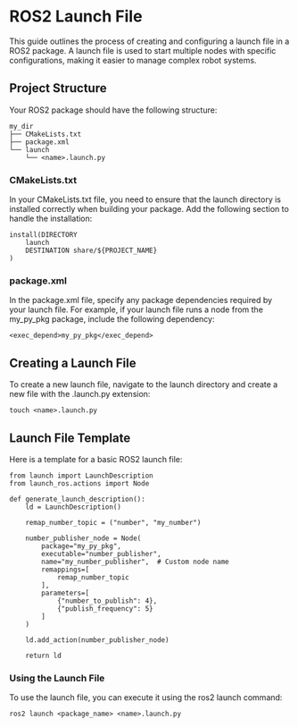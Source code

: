 # ROS2 Launch File
This guide outlines the process of creating and configuring a launch file in a ROS2 package. A launch file is used to start multiple nodes with specific configurations, making it easier to manage complex robot systems.

## Project Structure
Your ROS2 package should have the following structure:
```
my_dir
├── CMakeLists.txt
├── package.xml
└── launch
    └── <name>.launch.py
```

### CMakeLists.txt
In your CMakeLists.txt file, you need to ensure that the launch directory is installed correctly when building your package. Add the following section to handle the installation:
```
install(DIRECTORY
    launch
    DESTINATION share/${PROJECT_NAME}
)
```

### package.xml
In the package.xml file, specify any package dependencies required by your launch file. For example, if your launch file runs a node from the my_py_pkg package, include the following dependency:
```
<exec_depend>my_py_pkg</exec_depend>
```

## Creating a Launch File
To create a new launch file, navigate to the launch directory and create a new file with the .launch.py extension:
```
touch <name>.launch.py
```

## Launch File Template
Here is a template for a basic ROS2 launch file:

```
from launch import LaunchDescription
from launch_ros.actions import Node

def generate_launch_description():
    ld = LaunchDescription()

    remap_number_topic = ("number", "my_number")

    number_publisher_node = Node(
        package="my_py_pkg",
        executable="number_publisher",
        name="my_number_publisher",  # Custom node name
        remappings=[
            remap_number_topic
        ],
        parameters=[
            {"number_to_publish": 4},
            {"publish_frequency": 5}
        ]
    )

    ld.add_action(number_publisher_node)

    return ld
```

### Using the Launch File
To use the launch file, you can execute it using the ros2 launch command:
```
ros2 launch <package_name> <name>.launch.py
```